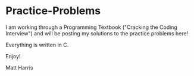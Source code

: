 # Practice-Problems

I am working through a Programming Textbook ("Cracking the Coding Interview") and will be posting
my solutions to the practice problems here! 

Everything is written in C.

Enjoy!

Matt Harris
